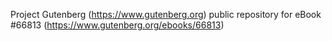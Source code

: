 Project Gutenberg (https://www.gutenberg.org) public repository for
eBook #66813 (https://www.gutenberg.org/ebooks/66813)
